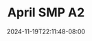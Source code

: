 --- 
title: "April SMP A2"
description: "video bokeh April SMP A2 yandek durasi panjang terbaru"
date: 2024-11-19T22:11:48-08:00
file_code: "4hrunmaczudg"
draft: false
cover: "564d5wdfq981y0y4.jpg"
tags: ["April", "SMP", "bokep-indo", "bokep-viral", "bokep-ig"]
length: 669
fld_id: "1484140"
foldername: "April SMP"
categories: ["April SMP"]
views: 2
---